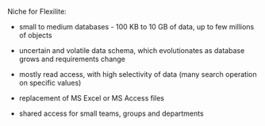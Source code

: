 Niche for Flexilite:
* small to medium databases - 100 KB to 10 GB of data, up to few millions of objects

* uncertain and volatile data schema, which evolutionates as database grows and requirements change

* mostly read access, with high selectivity of data (many search operation on specific values)

* replacement of MS Excel or MS Access files

* shared access for small teams, groups and departments


